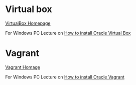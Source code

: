 # Virtual box

[VirtualBox Homepage](www.virtualbox.org)

For Windows PC
Lecture on [How to install Oracle Virtual Box](https://youtu.be/0fPt7zrAW1k)


# Vagrant

[Vagrant Homage](www.vagrantup.com)

For Windows PC
Lecture on [How to install Oracle Vagrant](https://youtu.be/phsPValZUOE)
